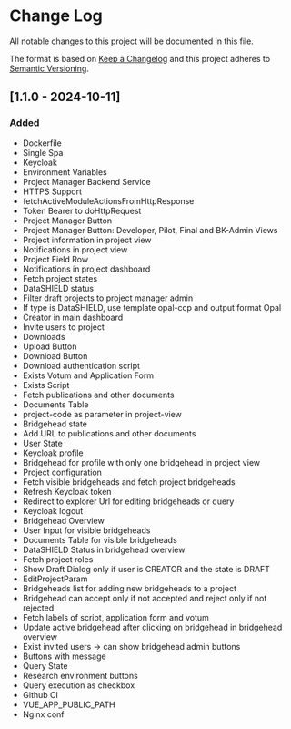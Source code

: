 # Change Log
All notable changes to this project will be documented in this file.

The format is based on [Keep a Changelog](http://keepachangelog.com/)
and this project adheres to [Semantic Versioning](http://semver.org/).

## [1.1.0 - 2024-10-11]
### Added
- Dockerfile
- Single Spa
- Keycloak
- Environment Variables
- Project Manager Backend Service
- HTTPS Support
- fetchActiveModuleActionsFromHttpResponse
- Token Bearer to doHttpRequest
- Project Manager Button
- Project Manager Button: Developer, Pilot, Final and BK-Admin Views
- Project information in project view
- Notifications in project view
- Project Field Row
- Notifications in project dashboard
- Fetch project states
- DataSHIELD status
- Filter draft projects to project manager admin
- If type is DataSHIELD, use template opal-ccp and output format Opal
- Creator in main dashboard
- Invite users to project
- Downloads
- Upload Button
- Download Button
- Download authentication script
- Exists Votum and Application Form
- Exists Script
- Fetch publications and other documents
- Documents Table
- project-code as parameter in project-view
- Bridgehead state
- Add URL to publications and other documents
- User State
- Keycloak profile
- Bridgehead for profile with only one bridgehead in project view
- Project configuration
- Fetch visible bridgeheads and fetch project bridgeheads
- Refresh Keycloak token
- Redirect to explorer Url for editing bridgeheads or query
- Keycloak logout
- Bridgehead Overview
- User Input for visible bridgeheads
- Documents Table for visible bridgeheads
- DataSHIELD Status in bridgehead overview
- Fetch project roles
- Show Draft Dialog only if user is CREATOR and the state is DRAFT
- EditProjectParam
- Bridgeheads list for adding new bridgeheads to a project
- Bridgehead can accept only if not accepted and reject only if not rejected
- Fetch labels of script, application form and votum
- Update active bridgehead after clicking on bridgehead in bridgehead overview
- Exist invited users -> can show bridgehead admin buttons
- Buttons with message
- Query State
- Research environment buttons
- Query execution as checkbox
- Github CI
- VUE_APP_PUBLIC_PATH
- Nginx conf
